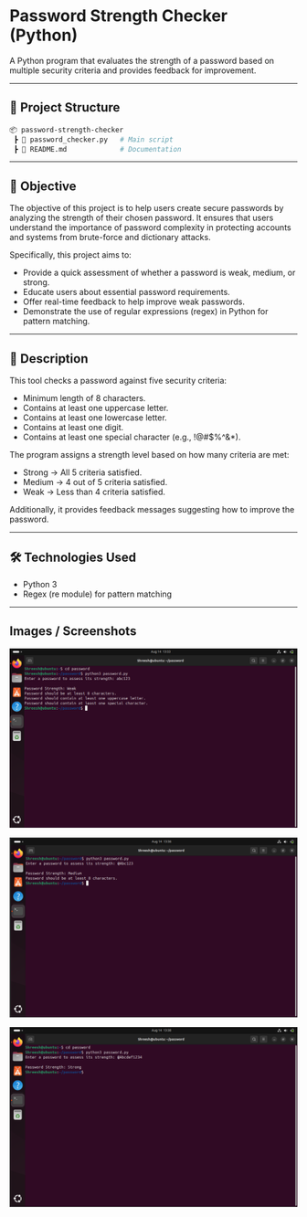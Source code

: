 # Password Strength Checker (Python)

A Python program that evaluates the strength of a password based on multiple security criteria and provides feedback for improvement.

---

## 📂 Project Structure
```bash
📦 password-strength-checker
 ┣ 📜 password_checker.py   # Main script
 ┣ 📜 README.md             # Documentation
 ```
 ---

## 🎯 Objective

The objective of this project is to help users create secure passwords by analyzing the strength of their chosen password. It ensures that users understand the importance of password complexity in protecting accounts and systems from brute-force and dictionary attacks.

Specifically, this project aims to:

- Provide a quick assessment of whether a password is weak, medium, or strong.
- Educate users about essential password requirements.
- Offer real-time feedback to help improve weak passwords.
- Demonstrate the use of regular expressions (regex) in Python for pattern matching.

---

## 📝 Description

This tool checks a password against five security criteria:

- Minimum length of 8 characters.
- Contains at least one uppercase letter.
- Contains at least one lowercase letter.
- Contains at least one digit.
- Contains at least one special character (e.g., !@#$%^&*).

The program assigns a strength level based on how many criteria are met:
- Strong → All 5 criteria satisfied.
- Medium → 4 out of 5 criteria satisfied.
- Weak → Less than 4 criteria satisfied.

Additionally, it provides feedback messages suggesting how to improve the password.

---

## 🛠️ Technologies Used

- Python 3
- Regex (re module) for pattern matching 

---

## Images / Screenshots  

![Example 1](exm1.png)  
  
![Example 2](exm2.png)  

![Example 3](exm3.png)  

